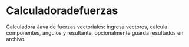 # Calculadoradefuerzas
Calculadora Java de fuerzas vectoriales: ingresa vectores, calcula componentes, ángulos y resultante, opcionalmente guarda resultados en archivo.
